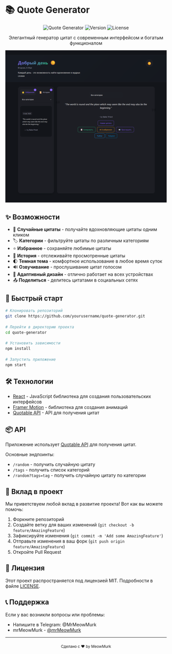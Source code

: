 # 📚 Quote Generator

<div align="center">

![Quote Generator](https://img.shields.io/badge/Quote-Generator-7f5af0?style=for-the-badge&logo=react)
![Version](https://img.shields.io/badge/version-1.0.0-blue.svg?style=for-the-badge)
![License](https://img.shields.io/badge/license-MIT-green.svg?style=for-the-badge)

Элегантный генератор цитат с современным интерфейсом и богатым функционалом

![Quote Generator Preview](preview.png)

</div>

## ✨ Возможности

- 🎯 **Случайные цитаты** - получайте вдохновляющие цитаты одним кликом
- 🏷️ **Категории** - фильтруйте цитаты по различным категориям
- ⭐ **Избранное** - сохраняйте любимые цитаты
- 📜 **История** - отслеживайте просмотренные цитаты
- 🌓 **Темная тема** - комфортное использование в любое время суток
- 🔊 **Озвучивание** - прослушивание цитат голосом
- 📱 **Адаптивный дизайн** - отлично работает на всех устройствах
- 📤 **Поделиться** - делитесь цитатами в социальных сетях

## 🚀 Быстрый старт

```bash
# Клонировать репозиторий
git clone https://github.com/yourusername/quote-generator.git

# Перейти в директорию проекта
cd quote-generator

# Установить зависимости
npm install

# Запустить приложение
npm start
```

## 🛠️ Технологии

- [React](https://reactjs.org/) - JavaScript библиотека для создания пользовательских интерфейсов
- [Framer Motion](https://www.framer.com/motion/) - библиотека для создания анимаций
- [Quotable API](https://github.com/lukePeavey/quotable) - API для получения цитат

## 📦 API

Приложение использует [Quotable API](https://github.com/lukePeavey/quotable) для получения цитат. 

Основные эндпоинты:
- `/random` - получить случайную цитату
- `/tags` - получить список категорий
- `/random?tags=tag` - получить случайную цитату по категории

## 🤝 Вклад в проект

Мы приветствуем любой вклад в развитие проекта! Вот как вы можете помочь:

1. Форкните репозиторий
2. Создайте ветку для ваших изменений (`git checkout -b feature/AmazingFeature`)
3. Зафиксируйте изменения (`git commit -m 'Add some AmazingFeature'`)
4. Отправьте изменения в ваш форк (`git push origin feature/AmazingFeature`)
5. Откройте Pull Request

## 📝 Лицензия

Этот проект распространяется под лицензией MIT. Подробности в файле [LICENSE](LICENSE).

## 📞 Поддержка

Если у вас возникли вопросы или проблемы:
- Напишите в Telegram: @MrMeowMurk
- mrMeowMurk - [@mrMeowMurk](https://github.com/mrMeowMurk)


---

<div align="center">
  <sub>Сделано с ❤️ by MeowMurk</sub>
</div> 

